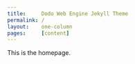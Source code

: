 ```yaml
---
title:     Dodo Web Engine Jekyll Theme
permalink: /
layout:    one-column
pages:     [content]
---
```


<p>This is the homepage.</p>